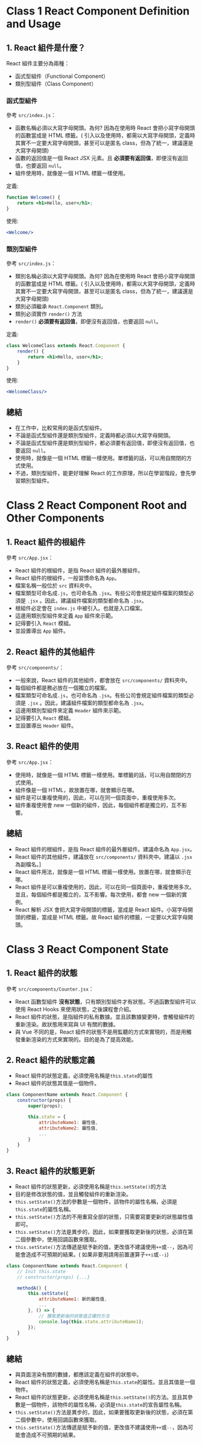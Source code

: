# Class 1 React Component Definition and Usage

## 1. React 組件是什麼？

React 組件主要分為兩種：

- 函式型組件（Functional Component）
- 類別型組件（Class Component）

### 函式型組件

參考 `src/index.js`：

- 函數名稱必須以大寫字母開頭。為何? 因為在使用時 React 會把小寫字母開頭的函數當成是 HTML 標籤。(
  引入以及使用時，都需以大寫字母開頭，定義時其實不一定要大寫字母開頭，甚至可以是匿名 class，但為了統一，建議還是大寫字母開頭)
- 函數的返回值是一個 React JSX 元素。且 **必須要有返回值**，即便沒有返回值，也要返回 `null`。
- 組件使用時，就像是一個 HTML 標籤一樣使用。

定義:

```jsx
function Welcome() {
    return <h1>Hello, user</h1>;
}
```

使用:

```jsx
<Welcome/>
```

### 類別型組件

參考 `src/index.js`：

- 類別名稱必須以大寫字母開頭。為何? 因為在使用時 React 會把小寫字母開頭的函數當成是 HTML 標籤。(
  引入以及使用時，都需以大寫字母開頭，定義時其實不一定要大寫字母開頭，甚至可以是匿名 class，但為了統一，建議還是大寫字母開頭)
- 類別必須繼承 `React.Component` 類別。
- 類別必須實作 `render()` 方法
- `render()` **必須要有返回值**，即便沒有返回值，也要返回 `null`。

定義:

```jsx
class WelcomeClass extends React.Component {
    render() {
        return <h1>Hello, user</h1>;
    }
}
```

使用:

```jsx
<WelcomeClass/>
```

## 總結

- 在工作中，比較常用的是函式型組件。
- 不論是函式型組件還是類別型組件，定義時都必須以大寫字母開頭。
- 不論是函式型組件還是類別型組件，都必須要有返回值，即便沒有返回值，也要返回 `null`。
- 使用時，就像是一個 HTML 標籤一樣使用。單標籤的話，可以用自關閉的方式使用。
- 不過，類別型組件，能更好理解 React 的工作原理，所以在學習階段，會先學習類別型組件。

# Class 2 React Component Root and Other Components

## 1. React 組件的根組件

參考 `src/App.jsx`：

- React 組件的根組件，是指 React 組件的最外層組件。
- React 組件的根組件，一般習慣命名為 `App`。
- 檔案名稱一般位於 `src` 資料夾中。
- 檔案類型可命名成`.js`，也可命名為 `.jsx`。有些公司會規定組件檔案的類型必須是 `.jsx`
  。因此，建議組件檔案的類型都命名為 `.jsx`。
- 根組件必定會在 `index.js` 中被引入。也就是入口檔案。
- 這邊用類別型組件來定義 `App` 組件來示範。
- 記得要引入 `React` 模組。
- 並設置導出 `App` 組件。

## 2. React 組件的其他組件

參考 `src/components/`：

- 一般來說，React 組件的其他組件，都會放在 `src/components/` 資料夾中。
- 每個組件都是務必放在一個獨立的檔案。
- 檔案類型可命名成`.js`，也可命名為 `.jsx`。有些公司會規定組件檔案的類型必須是 `.jsx`
  。因此，建議組件檔案的類型都命名為 `.jsx`。
- 這邊用類別型組件來定義 `Header` 組件來示範。
- 記得要引入 `React` 模組。
- 並設置導出 `Header` 組件。

## 3. React 組件的使用

參考 `src/App.jsx`：

- 使用時，就像是一個 HTML 標籤一樣使用。單標籤的話，可以用自關閉的方式使用。
- 組件像是一個 HTML，故放置在哪，就會顯示在哪。
- 組件是可以重複使用的，因此，可以在同一個頁面中，重複使用多次。
- 組件重複使用會 new 一個新的組件，因此，每個組件都是獨立的，互不影響。

## 總結

- React 組件的根組件，是指 React 組件的最外層組件。建議命名為 `App.jsx`。
- React 組件的其他組件，建議放在 `src/components/` 資料夾中。建議以 `.jsx` 為副檔名。]
- React 組件用法，就像是一個 HTML 標籤一樣使用。放置在哪，就會顯示在哪。
- React 組件是可以重複使用的，因此，可以在同一個頁面中，重複使用多次。並且，每個組件都是獨立的，互不影響。每次使用，都會 new
  一個新的實例。
- React 解析 JSX 會把大寫字母開頭的標籤，當成是 React 組件。小寫字母開頭的標籤，當成是 HTML 標籤。故 React 組件的標籤，一定要以大寫字母開頭。

# Class 3 React Component State

## 1. React 組件的狀態

參考 `src/components/Counter.jsx`：

- React 函數型組件 **沒有狀態**，只有類別型組件才有狀態。不過函數型組件可以使用 React Hooks 來使用狀態，之後課程會介紹。
- React 組件的狀態，是指組件的私有數據。並且該數據變更時，會觸發組件的重新渲染。故狀態用來寫與 UI 有關的數據。
- 與 Vue 不同的是，React 組件的狀態不是用監聽的方式來實現的，而是用觸發重新渲染的方式來實現的。目的是為了提高效能。

## 2. React 組件的狀態定義

- React 組件的狀態定義，必須使用名稱是`this.state`的屬性
- React 組件的狀態其值是一個物件。

```jsx
class ComponentName extends React.Component {
    constructor(props) {
        super(props);

        this.state = {
            attributeName1: 屬性值,
            attributeName2: 屬性值,
            ...
        }
    }
}
```

## 3. React 組件的狀態更新

- React 組件的狀態更新，必須使用名稱是`this.setState()`的方法
- 目的是修改狀態的值，並且觸發組件的重新渲染。
- `this.setState()`方法的參數是一個物件，該物件的屬性名稱，必須是`this.state`的屬性名稱。
- `this.setState()`方法的不用重寫全部的狀態，只需要寫要更新的狀態屬性值即可。
- `this.setState()`方法是異步的，因此，如果要獲取更新後的狀態，必須在第二個參數中，使用回調函數來獲取。
- `this.setState()`方法傳遞是賦予新的值，更改值不建議使用`++`或`--`，因為可能會造成不可預期的結果。(
  如果非要用請用前置運算子`++i`或`--i`)

```jsx
class ComponentName extends React.Component {
    // Init this.state
    // constructor(props) {...}

    methodA() {
        this.setState({
            attributeName1: 新的屬性值,
            ...
        }, () => {
            // 獲取更新後的狀態值正確的方法
            console.log(this.state.attributeName1);
        });
    }
}
```

## 總結
- 與頁面渲染有關的數據，都應該定義在組件的狀態中。
- React 組件的狀態定義，必須使用名稱是`this.state`的屬性。並且其值是一個物件。
- React 組件的狀態更新，必須使用名稱是`this.setState()`的方法。並且其參數是一個物件，該物件的屬性名稱，必須是`this.state`的宣告屬性名稱。
- `this.setState()`方法是異步的，因此，如果要獲取更新後的狀態，必須在第二個參數中，使用回調函數來獲取。
- `this.setState()`方法傳遞是賦予新的值，更改值不建議使用`++`或`--`，因為可能會造成不可預期的結果。

